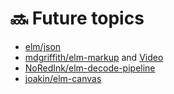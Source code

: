 # 🔜 Future topics

* [elm/json](https://korban.net/posts/elm/2018-09-12-generate-json-from-elm-values-json-encode/)
* [mdgriffith/elm-markup](https://korban.net/posts/elm/2019-05-21-intro-elm-markup-elmstatic/) and [Video](https://www.youtube.com/watch?v=8Zd3ocr9Di8)
* [NoRedInk/elm-decode-pipeline](https://korban.net/posts/elm/2018-07-10-how-json-decode-pipeline-chaining-works/)
* [joakin/elm-canvas](https://discourse.elm-lang.org/t/some-p5js-org-examples-in-elm/3781)




